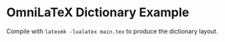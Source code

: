 # OmniLaTeX Dictionary Example

Compile with `latexmk -lualatex main.tex` to produce the dictionary layout.
